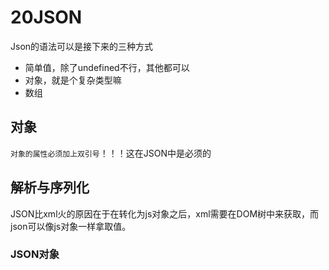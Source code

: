 # 20JSON
Json的语法可以是接下来的三种方式

- 简单值，除了undefined不行，其他都可以
- 对象，就是个复杂类型嘛
- 数组

## 对象
`对象的属性必须加上双引号`！！！这在JSON中是必须的

## 解析与序列化
JSON比xml火的原因在于在转化为js对象之后，xml需要在DOM树中来获取，而json可以像js对象一样拿取值。

### JSON对象

